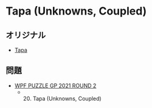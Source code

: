 # Tapa (Unknowns, Coupled)

## オリジナル
- [Tapa](tapa.md)

## 問題
- [WPF PUZZLE GP 2021 ROUND 2](../questions/wpfpgp2021-2.md)
	- 20. Tapa (Unknowns, Coupled)
